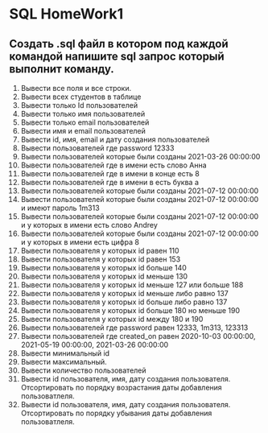 # SQL HomeWork1
## Создать .sql файл в котором под каждой командой напишите sql запрос который выполнит команду.

 1. Вывести все поля и все строки.
 2. Вывести всех студентов в таблице
 3. Вывести только Id пользователей
 4. Вывести только имя пользователей
 5. Вывести только email пользователей
 6. Вывести имя и email пользователей
 7. Вывести id, имя, email и дату создания пользователей
 8. Вывести пользователей где password 12333
 9. Вывести пользователей которые были созданы 2021-03-26 00:00:00
 10. Вывести пользователей где в имени есть слово Анна
 11. Вывести пользователей где в имени в конце есть 8
 12. Вывести пользователей где в имени в есть буква а
 13. Вывести пользователей которые были созданы 2021-07-12 00:00:00
 14. Вывести пользователей которые были созданы 2021-07-12 00:00:00 и имеют пароль 1m313
 15. Вывести пользователей которые были созданы 2021-07-12 00:00:00 и у которых в имени есть слово Andrey
 16. Вывести пользователей которые были созданы 2021-07-12 00:00:00 и у которых в имени есть цифра 8
 17. Вывести пользователя у которых id равен 110
 18. Вывести пользователя у которых id равен 153
 19. Вывести пользователя у которых id больше 140
 20. Вывести пользователя у которых id меньше 130
 21. Вывести пользователя у которых id меньше 127 или больше 188
 22. Вывести пользователя у которых id меньше либо равно 137
 23. Вывести пользователя у которых id больше либо равно 137
 24. Вывести пользователя у которых id больше 180 но меньше 190
 25. Вывести пользователя у которых id между 180 и 190
 26. Вывести пользователей где password равен 12333, 1m313, 123313
 27. Вывести пользователей где created_on равен 2020-10-03 00:00:00, 2021-05-19 00:00:00, 2021-03-26 00:00:00
 28. Вывести минимальный id 
 29. Вывести максимальный.
 30. Вывести количество пользователей
 31. Вывести id пользователя, имя, дату создания пользователя. Отсортировать по порядку возрастания даты добавления пользоватлеля.
 32. Вывести id пользователя, имя, дату создания пользователя. Отсортировать по порядку убывания даты добавления пользоватлеля.